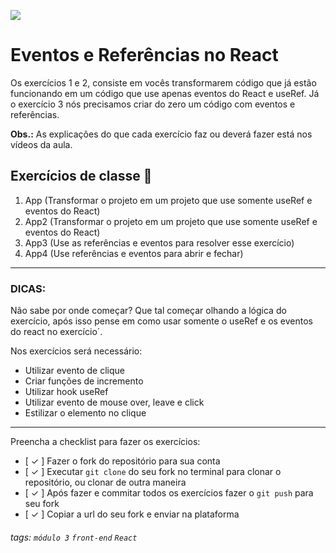 ![](https://i.imgur.com/xG74tOh.png)

# Eventos e Referências no React

Os exercícios 1 e 2, consiste em vocês transformarem código que já estão funcionando em um código que use apenas eventos do React e useRef. Já o exercício 3 nós precisamos criar do zero um código com eventos e referências.

**Obs.:** As explicações do que cada exercício faz ou deverá fazer está nos vídeos da aula.

## Exercícios de classe 🏫

1. App (Transformar o projeto em um projeto que use somente useRef e eventos do React)
2. App2 (Transformar o projeto em um projeto que use somente useRef e eventos do React)
3. App3 (Use as referências e eventos para resolver esse exercício)
4. App4 (Use referências e eventos para abrir e fechar)

---

### DICAS:

Não sabe por onde começar? Que tal começar olhando a lógica do exercício, após isso pense em como usar somente o useRef e os eventos do react no exercício´.

Nos exercícios será necessário:

- Utilizar evento de clique
- Criar funções de incremento
- Utilizar hook useRef
- Utilizar evento de mouse over, leave e click
- Estilizar o elemento no clique

---

Preencha a checklist para fazer os exercícios:

- [ ✓ ] Fazer o fork do repositório para sua conta
- [ ✓ ] Executar `git clone` do seu fork no terminal para clonar o repositório, ou clonar de outra maneira
- [ ✓ ] Após fazer e commitar todos os exercícios fazer o `git push` para seu fork
- [ ✓ ] Copiar a url do seu fork e enviar na plataforma

###### tags: `módulo 3` `front-end` `React`
